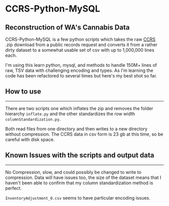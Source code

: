 # CCRS-Python-MySQL
Reconstruction of WA's Cannabis Data
---

CCRS-Python-MySQL is a few python scripts which takes the raw [CCRS](https://lcb.wa.gov/ccrs) .zip download from a public records request and converts it from a rather dirty dataset to a somewhat usable set of csv with up to 1,000,000 lines each.

I'm using this learn python, mysql, and methods to handle 150M+ lines of raw, TSV data with challenging encoding and types. As I'm learning the code has been refactored to several times but here's my best shot so far.

## How to use
---

There are two scripts one which inflates the zip and removes the folder hierarchy `inflate.py` and the other standardizes the row width `columnStandardization.py`.

Both read files from one directory and then writes to a new directory without compression. The CCRS data in csv form is 23 gb at this time, so be careful with disk space.

## Known Issues with the scripts and output data
---
No Compression, slow, and could possibly be changed to write to compression. Data will have issues too, the size of the dataset means that I haven't been able to confirm that my column standardization method is perfect.

`InventoryAdjustment_0.csv` seems to have particular encoding issues.
